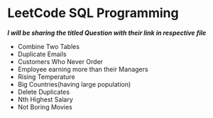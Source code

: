 # LeetCode SQL Programming
***I will be sharing the titled Question with their link in respective file***

* Combine Two Tables
* Duplicate Emails
* Customers Who Never Order
* Employee earning more than their Managers
* Rising Temperature
* Big Countries(having large population)
* Delete Duplicates
* Nth Highest Salary
* Not Boring Movies


